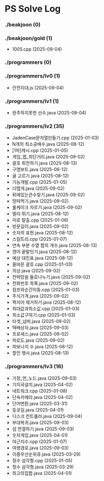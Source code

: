 # PS Solve Log



### ./beakjoon (0)




### ./beakjoon/gold (1)

- 1005.cpp (2025-09-04)



### ./programmers (0)




### ./programmers/lv0 (1)

- 안전지대.js (2025-09-04)



### ./programmers/lv1 (1)

- 완주하지못한 선수.java (2025-09-04)



### ./programmers/lv2 (35)

- JadenCase문자열만들기.cpp (2025-01-03)
- N개의 최소공배수.java (2025-08-12)
- [1차]캐시.cpp (2025-01-05)
- 게임_맵_최단거리.java (2025-09-02)
- 괄호 회전하기.java (2025-08-13)
- 구명보트.java (2025-08-12)
- 귤 고르기.java (2025-08-12)
- 기능개발.cpp (2025-01-05)
- 더맵게.java (2025-09-02)
- 뒤에있는큰수찾기.java (2025-09-02)
- 땅따먹기.java (2025-09-02)
- 롤케이크 자르기.java (2025-09-02)
- 멀리 뛰기.java (2025-08-12)
- 미로 탈출.cpp (2025-01-06)
- 방문길이.java (2025-09-02)
- 숫자의 표현.java (2025-08-12)
- 스킬트리.cpp (2025-01-07)
- 연속 부분 수열 합의 개수.java (2025-08-13)
- 영어 끝말잇기.java (2025-08-12)
- 예상 대진표.java (2025-08-12)
- 올바른 괄호.cpp (2025-01-03)
- 의상.java (2025-09-02)
- 전력망을 둘로나누기.java (2025-09-02)
- 전화번호 목록.java (2025-09-02)
- 점프와순간이동.cpp (2025-01-03)
- 주식가격.java (2025-09-02)
- 짝지어 제거하기.java (2025-08-12)
- 최대값과최소값.cpp (2025-01-03)
- 최소값구하기.cpp (2025-01-03)
- 타겟_넘버.java (2025-09-02)
- 택배상자.java (2025-09-03)
- 프로세스.java (2025-09-02)
- 피로도.java (2025-09-02)
- 피보나치 수.java (2025-08-12)
- 할인 행사.java (2025-08-13)



### ./programmers/lv3 (16)

- 가장_먼_노드.java (2025-09-03)
- 기지국설치.java (2025-04-02)
- 네트워크.cpp (2025-01-08)
- 단속카메라.java (2025-04-02)
- 단어변환.java (2025-03-31)
- 등굣길.java (2025-04-01)
- 디스크 컨트롤러.java (2025-09-04)
- 부대복귀.java (2025-09-03)
- 섬 연결하기.java (2025-09-03)
- 숫자게임.java (2025-04-01)
- 야근지수.cpp (2025-01-07)
- 여행경로.java (2025-09-03)
- 이중우선순위큐.java (2025-03-29)
- 정수 삼각형.cpp (2025-01-05)
- 정수 삼각형.java (2025-03-29)
- 최고의집합.java (2025-04-01)

